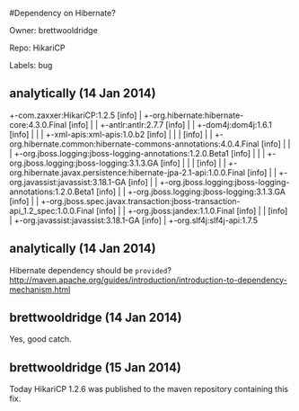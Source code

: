 #Dependency on Hibernate?

Owner: brettwooldridge

Repo: HikariCP

Labels: bug 

## analytically (14 Jan 2014)

 +-com.zaxxer:HikariCP:1.2.5
[info]   | +-org.hibernate:hibernate-core:4.3.0.Final
[info]   | | +-antlr:antlr:2.7.7
[info]   | | +-dom4j:dom4j:1.6.1
[info]   | | | +-xml-apis:xml-apis:1.0.b2
[info]   | | | 
[info]   | | +-org.hibernate.common:hibernate-commons-annotations:4.0.4.Final
[info]   | | | +-org.jboss.logging:jboss-logging-annotations:1.2.0.Beta1
[info]   | | | +-org.jboss.logging:jboss-logging:3.1.3.GA
[info]   | | | 
[info]   | | +-org.hibernate.javax.persistence:hibernate-jpa-2.1-api:1.0.0.Final
[info]   | | +-org.javassist:javassist:3.18.1-GA
[info]   | | +-org.jboss.logging:jboss-logging-annotations:1.2.0.Beta1
[info]   | | +-org.jboss.logging:jboss-logging:3.1.3.GA
[info]   | | +-org.jboss.spec.javax.transaction:jboss-transaction-api_1.2_spec:1.0.0.Final
[info]   | | +-org.jboss:jandex:1.1.0.Final
[info]   | | 
[info]   | +-org.javassist:javassist:3.18.1-GA
[info]   | +-org.slf4j:slf4j-api:1.7.5


## analytically (14 Jan 2014)

Hibernate dependency should be `provided`? http://maven.apache.org/guides/introduction/introduction-to-dependency-mechanism.html


## brettwooldridge (14 Jan 2014)

Yes, good catch.


## brettwooldridge (15 Jan 2014)

Today HikariCP 1.2.6 was published to the maven repository containing this fix.


